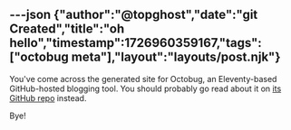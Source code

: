 ---json
{"author":"@topghost","date":"git Created","title":"oh hello","timestamp":1726960359167,"tags":["octobug meta"],"layout":"layouts/post.njk"}
---

You've come across the generated site for Octobug, an Eleventy-based GitHub-hosted blogging tool. You should probably go read about it on [its GitHub repo](https://github.com/top-ghost/octobug) instead.

Bye!
